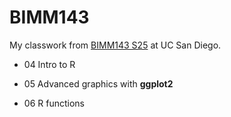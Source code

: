 # BIMM143
My classwork from [BIMM143 S25](https://bioboot.github.io/bimm143_S25/) at UC San Diego. 

- 04 Intro to R 

- 05 Advanced graphics with **ggplot2**

- 06 R functions

